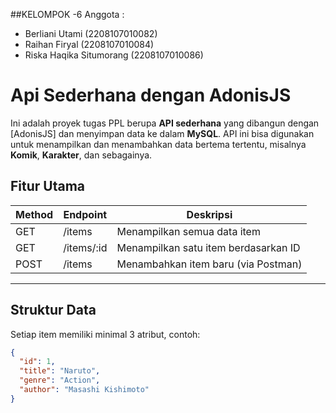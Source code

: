 ##KELOMPOK -6 
Anggota :
- Berliani Utami (2208107010082)
- Raihan Firyal (2208107010084)
- Riska Haqika Situmorang (2208107010086)
  
# Api Sederhana dengan AdonisJS
Ini adalah proyek tugas PPL berupa **API sederhana** yang dibangun dengan [AdonisJS] dan menyimpan data ke dalam **MySQL**. API ini bisa digunakan untuk menampilkan dan menambahkan data bertema tertentu, misalnya **Komik**, **Karakter**, dan sebagainya.

## Fitur Utama

| Method | Endpoint     | Deskripsi                            |
|--------|--------------|--------------------------------------|
| GET    | /items       | Menampilkan semua data item          |
| GET    | /items/:id   | Menampilkan satu item berdasarkan ID |
| POST   | /items       | Menambahkan item baru (via Postman)  |

---

##  Struktur Data

Setiap item memiliki minimal 3 atribut, contoh:
```json
{
  "id": 1,
  "title": "Naruto",
  "genre": "Action",
  "author": "Masashi Kishimoto"
}


